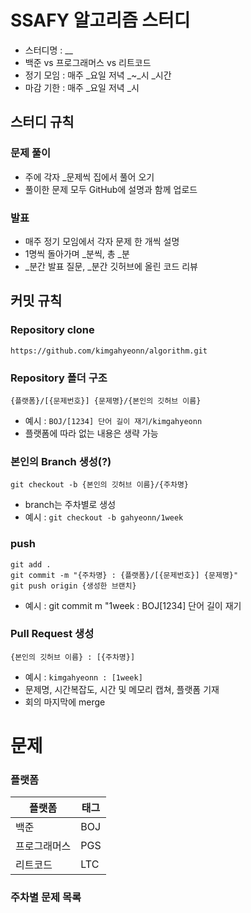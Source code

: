 # SSAFY 알고리즘 스터디 #

- 스터디명 : __
- 백준 vs 프로그래머스 vs 리트코드
- 정기 모임 : 매주 _요일 저녁 _~_시 _시간  
- 마감 기한 : 매주 _요일 저녁 _시

## 스터디 규칙 ##

### 문제 풀이 ###
- 주에 각자 _문제씩 집에서 풀어 오기
- 풀이한 문제 모두 GitHub에 설명과 함께 업로드

### 발표 ###
- 매주 정기 모임에서 각자 문제 한 개씩 설명
- 1명씩 돌아가며 _분씩, 총 _분
- _분간 발표 질문, _분간 깃허브에 올린 코드 리뷰

## 커밋 규칙 ##
### Repository clone ###
```
https://github.com/kimgahyeonn/algorithm.git
```

### Repository 폴더 구조 ###
```
{플랫폼}/[{문제번호}] {문제명}/{본인의 깃허브 이름}
```
- 예시 : `BOJ/[1234] 단어 길이 재기/kimgahyeonn`
- 플랫폼에 따라 없는 내용은 생략 가능

### 본인의 Branch 생성(?) ###
```
git checkout -b {본인의 깃허브 이름}/{주차명}
```
- branch는 주차별로 생성
- 예시 : `git checkout -b gahyeonn/1week`

### push ###
```
git add .
git commit -m "{주차명} : {플랫폼}/[{문제번호}] {문제명}"
git push origin {생성한 브랜치}
```
- 예시 : git commit m "1week : BOJ[1234] 단어 길이 재기

### Pull Request 생성 ###
```
{본인의 깃허브 이름} : [{주차명}]
```
- 예시 : `kimgahyeonn : [1week]`
- 문제명, 시간복잡도, 시간 및 메모리 캡쳐, 플랫폼 기재
- 회의 마지막에 merge


# 문제 #

### 플랫폼 ###
|플랫폼|태그|
|--|--|
|백준|BOJ|
|프로그래머스|PGS|
|리트코드|LTC|

### 주차별 문제 목록 ###